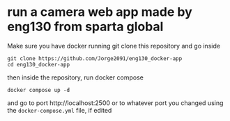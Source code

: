 # run a camera web app made by eng130 from sparta global
Make sure you have docker running 
git clone this repository
and go inside
```
git clone https://github.com/Jorge2091/eng130_docker-app
cd eng130_docker-app
```
then inside the repository, run docker compose
```
docker compose up -d
```
and go to port http://localhost:2500
or to whatever port you changed using the `docker-compose.yml` file, if edited